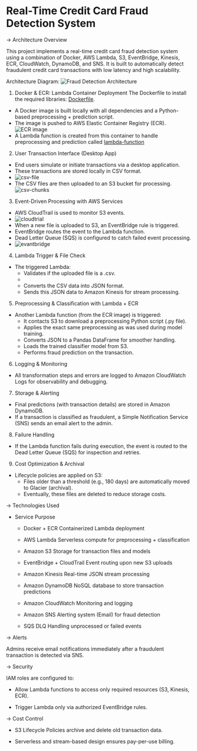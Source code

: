 # Real-Time Credit Card Fraud Detection System

-> Architecture Overview

This project implements a real-time credit card fraud detection system using a combination of Docker, AWS Lambda, S3, EventBridge, Kinesis, ECR, CloudWatch, DynamoDB, and SNS. It is built to automatically detect fraudulent credit card transactions with low latency and high scalability.

Architecture Diagram: 
![Fraud Detection Architecture](https://github.com/Aishwarya1223/Real-time-credit-card-fraud-detection-system/raw/main/fraud-detection-system-aws-architecture.jpg)

1. Docker & ECR: Lambda Container Deployment
The Dockerfile to install the required libraries: [Dockerfile](https://github.com/Aishwarya1223/Real-time-credit-card-fraud-detection-system/blob/main/Dockerfile).
- A Docker image is built locally with all dependencies and a Python-based preprocessing + prediction script.
- The image is pushed to AWS Elastic Container Registry (ECR).
  ![ECR image](assets/Screenshots/amazon-ecr.jpg)
- A Lambda function is created from this container to handle preprocessing and prediction called
  [lambda-function](https://github.com/Aishwarya1223/Real-time-credit-card-fraud-detection-system/blob/main/lambda_function.py)
2. User Transaction Interface (Desktop App)

- End users simulate or initiate transactions via a desktop application.
- These transactions are stored locally in CSV format.
- ![csv-file](assets/Screenshots/Transactions-csvfile.png)
- The CSV files are then uploaded to an S3 bucket for processing.
  ![csv-chunks](assets/Screenshots/s3_csv_chunks.jpg)

3. Event-Driven Processing with AWS Services

- AWS CloudTrail is used to monitor S3 events.
- ![cloudtrial](assets/Screenshots/cloudtrial-pic.png)
- When a new file is uploaded to S3, an EventBridge rule is triggered.
- EventBridge routes the event to the Lambda function.
- Dead Letter Queue (SQS) is configured to catch failed event processing.
- ![evantbridge](assets/Screenshots/event_bridge1.png)

4. Lambda Trigger & File Check

- The triggered Lambda:
  - Validates if the uploaded file is a .csv.
  - 
  - Converts the CSV data into JSON format.
  - Sends this JSON data to Amazon Kinesis for stream processing.

5. Preprocessing & Classification with Lambda + ECR

- Another Lambda function (from the ECR image) is triggered:
  - It contacts S3 to download a preprocessing Python script (.py file).
  - Applies the exact same preprocessing as was used during model training.
  - Converts JSON to a Pandas DataFrame for smoother handling.
  - Loads the trained classifier model from S3.
  - Performs fraud prediction on the transaction.

6. Logging & Monitoring

- All transformation steps and errors are logged to Amazon CloudWatch Logs for observability and debugging.

7. Storage & Alerting

- Final predictions (with transaction details) are stored in Amazon DynamoDB.
- If a transaction is classified as fraudulent, a Simple Notification Service (SNS) sends an email alert to the admin.

8. Failure Handling

- If the Lambda function fails during execution, the event is routed to the Dead Letter Queue (SQS) for inspection and retries.

9. Cost Optimization & Archival

- Lifecycle policies are applied on S3:
  - Files older than a threshold (e.g., 180 days) are automatically moved to Glacier (archival).
  - Eventually, these files are deleted to reduce storage costs.

-> Technologies Used

  * Service	Purpose
  
    * Docker + ECR	Containerized Lambda deployment
    
    * AWS Lambda	Serverless compute for preprocessing + classification
    
    * Amazon S3	Storage for transaction files and models
    
    * EventBridge + CloudTrail	Event routing upon new S3 uploads
    
    * Amazon Kinesis	Real-time JSON stream processing
    
    * Amazon DynamoDB	NoSQL database to store transaction predictions
    
    * Amazon CloudWatch	Monitoring and logging
    
    * Amazon SNS	Alerting system (Email) for fraud detection
    
    * SQS DLQ	Handling unprocessed or failed events

-> Alerts

  Admins receive email notifications immediately after a fraudulent transaction is detected via SNS.

-> Security

  IAM roles are configured to:
  
  - Allow Lambda functions to access only required resources (S3, Kinesis, ECR).
    
  - Trigger Lambda only via authorized EventBridge rules.
  

-> Cost Control

- S3 Lifecycle Policies archive and delete old transaction data.

- Serverless and stream-based design ensures pay-per-use billing.
